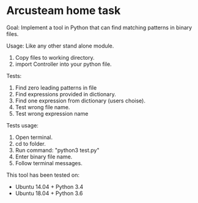 # Arcusteam home task

Goal:
Implement a tool in Python that can find matching patterns in binary files.

Usage:
Like any other stand alone module.
  1. Copy files to working directory.
  2. import Controller into your python file.

Tests:
  1. Find zero leading patterns in file
  2. Find expressions provided in dictionary.
  3. Find one expression from dictionary (users choise).
  4. Test wrong file name.
  5. Test wrong expression name
  

Tests usage:
  1. Open terminal.
  2. cd to folder.
  3. Run command: "python3 test.py"
  4. Enter binary file name.
  5. Follow terminal messages.  

This tool has been tested on:
- Ubuntu 14.04 + Python 3.4
- Ubuntu 18.04 + Python 3.6
